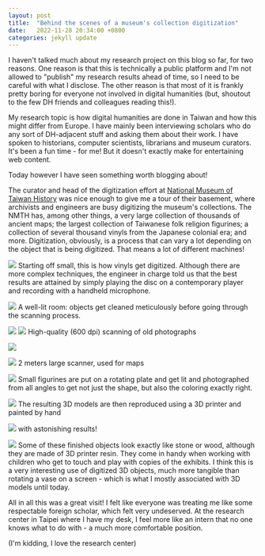 ```yaml
---
layout: post
title:  "Behind the scenes of a museum's collection digitization"
date:   2022-11-28 20:34:00 +0800
categories: jekyll update
---
```


I haven't talked much about my research project on this blog so far, for two reasons. One reason is that this is technically a public platform and I'm not allowed to "publish" my research results ahead of time, so I need to be careful with what I disclose. The other reason is that most of it is frankly pretty boring for everyone not involved in digital humanities (but, shoutout to the few DH friends and colleagues reading this!). 

My research topic is how digital humanities are done in Taiwan and how this might differ from Europe. I have mainly been interviewing scholars who do any sort of DH-adjacent stuff and asking them about their work. I have spoken to historians, computer scientists, librarians and museum curators. It's been a fun time - for me! But it doesn't exactly make for entertaining web content. 

Today however I have seen something worth blogging about! 

The curator and head of the digitization effort at [National Museum of Taiwan History](https://www.nmth.gov.tw/en/) was nice enough to give me a tour of their basement, where archivists and engineers are busy digitizing the museum's collections. The NMTH has, among other things, a very large collection of thousands of ancient maps; the largest collection of Taiwanese folk religion figurines; a collection of several thousand vinyls from the Japanese colonial era; and more. Digitization, obviously, is a process that can vary a lot depending on the object that is being digitized. That means a lot of different machines!

![](https://baitu.github.io/taiwan/assets/img/20221128_110153.jpg)
Starting off small, this is how vinyls get digitized. Although there are more complex techniques, the engineer in charge told us that the best results are attained by simply playing the disc on a contemporary player and recording with a handheld microphone. 

![](https://baitu.github.io/taiwan/assets/img/20221128_111113.jpg)
A well-lit room: objects get cleaned meticulously before going through the scanning process.

![](https://baitu.github.io/taiwan/assets/img/20221128_111255.jpg)
![](https://baitu.github.io/taiwan/assets/img/20221128_111252.jpg)
High-quality (600 dpi) scanning of old photographs

![](https://baitu.github.io/taiwan/assets/img/20221128_111442.jpg)

![](https://baitu.github.io/taiwan/assets/img/20221128_111334.jpg)
2 meters large scanner, used for maps

![](https://baitu.github.io/taiwan/assets/img/20221128_111943.jpg)
Small figurines are put on a rotating plate and get lit and photographed from all angles to get not just the shape, but also the coloring exactly right.

![](https://baitu.github.io/taiwan/assets/img/20221128_111706.jpg)
The resulting 3D models are then reproduced using a 3D printer and painted by hand

![](https://baitu.github.io/taiwan/assets/img/20221128_111826.jpg)
with astonishing results! 

![](https://baitu.github.io/taiwan/assets/img/20221128_111745.jpg)
Some of these finished objects look exactly like stone or wood, although they are made of 3D printer resin. They come in handy when working with children who get to touch and play with copies of the exhibits. I think this is a very interesting use of digitized 3D objects, much more tangible than rotating a vase on a screen - which is what I mostly associated with 3D models until today. 

All in all this was a great visit! I felt like everyone was treating me like some respectable foreign scholar, which felt very undeserved. At the research center in Taipei where I have my desk, I feel more like an intern that no one knows what to do with - a much more comfortable position. 

(I'm kidding, I love the research center)
